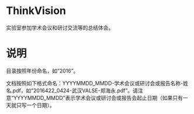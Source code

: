 # ThinkVision
实验室参加学术会议和研讨交流等的总结体会。

# 说明
目录按照年份命名，如“2016”。

文档按照如下格式命名：YYYYMMDD_MMDD-学术会议或研讨会或报告名称-姓名.pdf，如“2016422_0424-武汉VALSE-郑海永.pdf”。请注意“YYYYMMDD_MMDD”表示学术会议或研讨会或报告会起止日期（如果只有一天就只写一个日期）。
